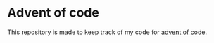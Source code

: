 # Advent of code

This repository is made to keep track of my code for [advent of code](adventofcode.com).